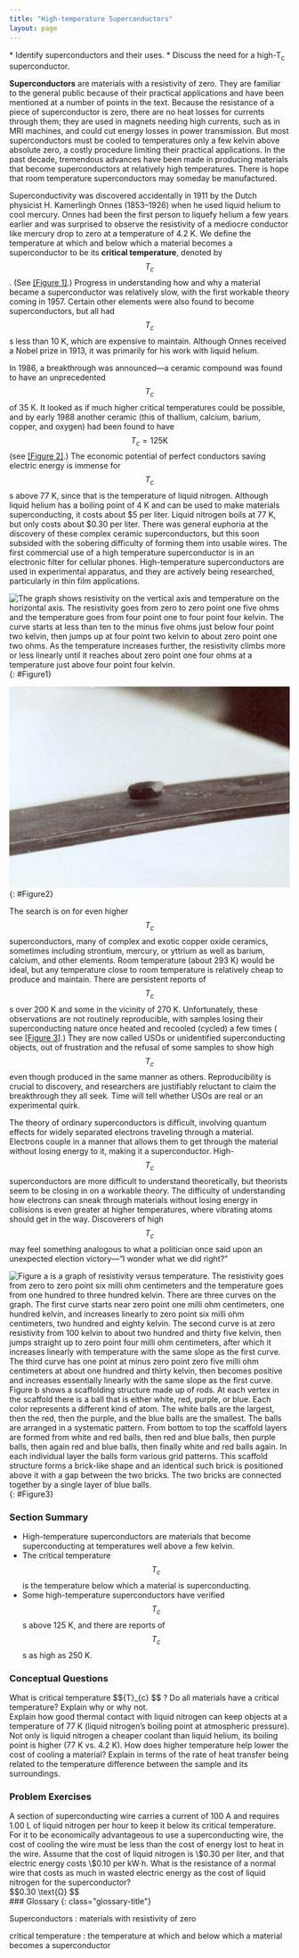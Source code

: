 ```yaml
---
title: "High-temperature Superconductors"
layout: page
---
```


<div class="abstract" markdown="1">
* Identify superconductors and their uses.
* Discuss the need for a high-T<sub>c</sub> superconductor.
</div>

**Superconductors** are materials with a resistivity of zero. They are familiar
to the general public because of their practical applications and have been
mentioned at a number of points in the text. Because the resistance of a piece
of superconductor is zero, there are no heat losses for currents through them;
they are used in magnets needing high currents, such as in MRI machines, and
could cut energy losses in power transmission. But most superconductors must be
cooled to temperatures only a few kelvin above absolute zero, a costly procedure
limiting their practical applications. In the past decade, tremendous advances
have been made in producing materials that become superconductors at relatively
high temperatures. There is hope that room temperature superconductors may
someday be manufactured.

Superconductivity was discovered accidentally in 1911 by the Dutch physicist H.
Kamerlingh Onnes (1853–1926) when he used liquid helium to cool mercury. Onnes
had been the first person to liquefy helium a few years earlier and was
surprised to observe the resistivity of a mediocre conductor like mercury drop
to zero at a temperature of 4.2 K. We define the temperature at which and below
which a material becomes a superconductor to be its **critical temperature**,
denoted by $${T}_{c} $$ .
(See [[Figure 1]](#Figure1).) Progress in understanding how and why a material
became a superconductor was relatively slow, with the first workable theory
coming in 1957. Certain other elements were also found to become
superconductors, but all had $${T}_{c} $$ s less than 10 K, which are expensive
to maintain. Although Onnes received a Nobel prize in 1913, it was primarily for
his work with liquid helium.

In 1986, a breakthrough was announced—a ceramic compound was found to have an
unprecedented $${T}_{c} $$ of 35 K. It looked as if much higher critical
temperatures could be possible, and by early 1988 another ceramic (this of
thallium, calcium, barium, copper, and oxygen) had been found to have $${T}_
{c}=125 \text{K} $$
(see [[Figure 2]](#Figure2).) The economic potential of perfect conductors
saving electric energy is immense for $${T}_{c} $$ s above 77 K, since that is
the temperature of liquid nitrogen. Although liquid helium has a boiling point
of 4 K and can be used to make materials superconducting, it costs about \$5 per
liter. Liquid nitrogen boils at 77 K, but only costs about \$0.30 per liter.
There was general euphoria at the discovery of these complex ceramic
superconductors, but this soon subsided with the sobering difficulty of forming
them into usable wires. The first commercial use of a high temperature
superconductor is in an electronic filter for cellular phones. High-temperature
superconductors are used in experimental apparatus, and they are actively being
researched, particularly in thin film applications.

![The graph shows resistivity on the vertical axis and temperature on the horizontal axis. The resistivity goes from zero to zero point one five ohms and the temperature goes from four point one to four point four kelvin. The curve starts at less than ten to the minus five ohms just below four point two kelvin, then jumps up at four point two kelvin to about zero point one two ohms. As the temperature increases further, the resistivity climbs more or less linearly until it reaches about zero point one four ohms at a temperature just above four point four kelvin.](../resources/Figure_35_06_01.jpg "A graph of resistivity versus temperature for a superconductor shows a sharp transition to zero at the critical temperature Tc. High temperature superconductors have verifiable Tc s greater than 125 K, well above the easily achieved 77-K temperature of liquid nitrogen.")
{: #Figure1}

![The figure shows a button-shaped magnet floating above a superconducting puck. Some wispy fog is flowing from the puck.](../resources/Figure_35_06_02.jpg "One characteristic of a superconductor is that it excludes magnetic flux and, thus, repels other magnets. The small magnet levitated above a high-temperature superconductor, which is cooled by liquid nitrogen, gives evidence that the material is superconducting. When the material warms and becomes conducting, magnetic flux can penetrate it, and the magnet will rest upon it. (credit: Saperaud)")
{: #Figure2}

The search is on for even higher $${T}_{c} $$ superconductors, many of complex
and exotic copper oxide ceramics, sometimes including strontium, mercury, or
yttrium as well as barium, calcium, and other elements. Room temperature (about
293 K) would be ideal, but any temperature close to room temperature is
relatively cheap to produce and maintain. There are persistent reports of $${T}_
{c} $$ s over 200 K and some in the vicinity of 270 K. Unfortunately, these
observations are not routinely reproducible, with samples losing their
superconducting nature once heated and recooled (cycled) a few times (
see [[Figure 3]](#Figure3).) They are now called USOs or unidentified
superconducting objects, out of frustration and the refusal of some samples to
show high $${T}_{c} $$ even though produced in the same manner as others.
Reproducibility is crucial to discovery, and researchers are justifiably
reluctant to claim the breakthrough they all seek. Time will tell whether USOs
are real or an experimental quirk.

The theory of ordinary superconductors is difficult, involving quantum effects
for widely separated electrons traveling through a material. Electrons couple in
a manner that allows them to get through the material without losing energy to
it, making it a superconductor. High- $${T}_{c} $$ superconductors are more
difficult to understand theoretically, but theorists seem to be closing in on a
workable theory. The difficulty of understanding how electrons can sneak through
materials without losing energy in collisions is even greater at higher
temperatures, where vibrating atoms should get in the way. Discoverers of high
$${T}_{c} $$ may feel something analogous to what a politician once said upon an
unexpected election victory—“I wonder what we did right?”

![Figure a is a graph of resistivity versus temperature. The resistivity goes from zero to zero point six milli ohm centimeters and the temperature goes from one hundred to three hundred kelvin. There are three curves on the graph. The first curve starts near zero point one milli ohm centimeters, one hundred kelvin, and increases linearly to zero point six milli ohm centimeters, two hundred and eighty kelvin. The second curve is at zero resistivity from 100 kelvin to about two hundred and thirty five kelvin, then jumps straight up to zero point four milli ohm centimeters, after which it increases linearly with temperature with the same slope as the first curve. The third curve has one point at minus zero point zero five milli ohm centimeters at about one hundred and thirty kelvin, then becomes positive and increases essentially linearly with the same slope as the first curve. Figure b shows a scaffolding structure made up of rods. At each vertex in the scaffold there is a ball that is either white, red, purple, or blue. Each color represents a different kind of atom. The white balls are the largest, then the red, then the purple, and the blue balls are the smallest. The balls are arranged in a systematic pattern. From bottom to top the scaffold layers are formed from white and red balls, then red and blue balls, then purple balls, then again red and blue balls, then finally white and red balls again. In each individual layer the balls form various grid patterns. This scaffold structure forms a brick-like shape and an identical such brick is positioned above it with a gap between the two bricks. The two bricks are connected together by a single layer of blue balls. ](../resources/Figure_35_06_03.jpg "(a) This graph, adapted from an article in Physics Today, shows the behavior of a single sample of a high-temperature superconductor in three different trials. In one case the sample exhibited a \( T_{c} \) of about 230 K, whereas in the others it did not become superconducting at all. The lack of reproducibility is typical of forefront experiments and prohibits definitive conclusions. (b) This colorful diagram shows the complex but systematic nature of the lattice structure of a high-temperature superconducting ceramic. (credit: en:Cadmium, Wikimedia Commons) ")
{: #Figure3}

### Section Summary

* High-temperature superconductors are materials that become superconducting at
  temperatures well above a few kelvin.
* The critical temperature $${T}_{c} $$ is the temperature below which a
  material is superconducting.
* Some high-temperature superconductors have verified $${T}_{c} $$ s above 125
  K, and there are reports of $${T}_{c} $$ s as high as 250 K.

### Conceptual Questions

<div class="exercise" data-element-type="conceptual-questions">
<div class="problem" markdown="1">
What is critical temperature  $${T}_{c} $$ ?
 Do all materials have a critical temperature? Explain why or why not.

</div>
</div>

<div class="exercise" data-element-type="conceptual-questions">
<div class="problem" markdown="1">
Explain how good thermal contact with liquid nitrogen can keep objects at a temperature of 77 K (liquid nitrogen’s boiling point at atmospheric pressure).

</div>
</div>

<div class="exercise" data-element-type="conceptual-questions">
<div class="problem" markdown="1">
Not only is liquid nitrogen a cheaper coolant than liquid helium, its boiling point is higher (77 K vs. 4.2 K). How does higher temperature help lower the cost of cooling a material? Explain in terms of the rate of heat transfer being related to the temperature difference between the sample and its surroundings.

</div>
</div>

### Problem Exercises

<div class="exercise" data-element-type="problems-exercises">
<div class="problem" markdown="1">
A section of superconducting wire carries a current of 100 A and requires 1.00 L of liquid nitrogen per hour to keep it below its critical temperature. For it to be economically advantageous to use a superconducting wire, the cost of cooling the wire must be less than the cost of energy lost to heat in the wire. Assume that the cost of liquid nitrogen is  \$0.30 per liter, and that electric energy costs  \$0.10 per kW·h. What is the resistance of a normal wire that costs as much in wasted electric energy as the cost of liquid nitrogen for the superconductor?

</div>
<div class="solution" data-element-type="problems-exercises">
<div class="equation" id="import-auto-id1169737740716">
 $$0.30 \text{Ω} $$
</div>
</div>
</div>

<div class="glossary" markdown="1">
### Glossary
{: class="glossary-title"}

Superconductors
: materials with resistivity of zero

critical temperature
: the temperature at which and below which a material becomes a superconductor


</div>
